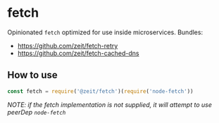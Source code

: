 # fetch

Opinionated `fetch` optimized for use inside microservices. Bundles:

- https://github.com/zeit/fetch-retry
- https://github.com/zeit/fetch-cached-dns

## How to use

```js
const fetch = require('@zeit/fetch')(require('node-fetch'))
```

*NOTE: if the fetch implementation is not supplied, it will attempt to use peerDep `node-fetch`*
